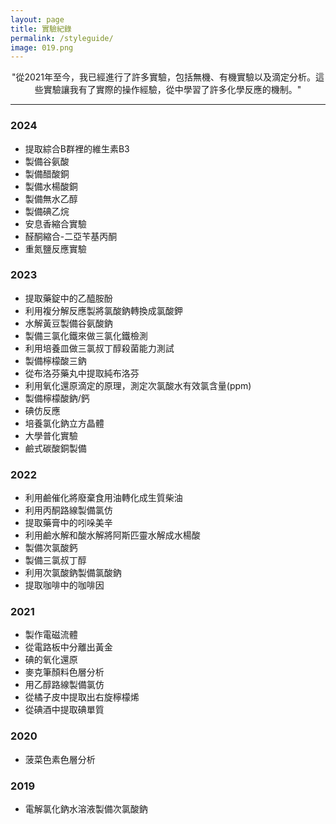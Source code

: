 ```yaml
---
layout: page
title: 實驗紀錄
permalink: /styleguide/
image: 019.png
---
```


<center>"從2021年至今，我已經進行了許多實驗，包括無機、有機實驗以及滴定分析。這些實驗讓我有了實際的操作經驗，從中學習了許多化學反應的機制。"</center>

***

### 2024
- 提取綜合B群裡的維生素B3
- 製備谷氨酸
- 製備醋酸銅
- 製備水楊酸銅
- 製備無水乙醇
- 製備碘乙烷
- 安息香縮合實驗
- 醛酮縮合-二亞苄基丙酮
- 重氮鹽反應實驗

### 2023
- 提取藥錠中的乙醯胺酚
- 利用複分解反應製將氯酸鈉轉換成氯酸鉀
- 水解黃豆製備谷氨酸鈉
- 製備三氯化鐵來做三氯化鐵檢測
- 利用培養皿做三氯叔丁醇殺菌能力測試
- 製備檸檬酸三鈉
- 從布洛芬藥丸中提取純布洛芬
- 利用氧化還原滴定的原理，測定次氯酸水有效氯含量(ppm)
- 製備檸檬酸鈉/鈣
- 碘仿反應
- 培養氯化鈉立方晶體
- 大學普化實驗
- 鹼式碳酸銅製備

### 2022
- 利用鹼催化將廢棄食用油轉化成生質柴油
- 利用丙酮路線製備氯仿
- 提取藥膏中的吲哚美辛
- 利用鹼水解和酸水解將阿斯匹靈水解成水楊酸
- 製備次氯酸鈣
- 製備三氯叔丁醇
- 利用次氯酸鈉製備氯酸鈉
- 提取咖啡中的咖啡因

### 2021
- 製作電磁流體
- 從電路板中分離出黃金
- 碘的氧化還原
- 麥克筆顏料色層分析
- 用乙醇路線製備氯仿
- 從橘子皮中提取出右旋檸檬烯
- 從碘酒中提取碘單質

### 2020
- 菠菜色素色層分析

### 2019
- 電解氯化鈉水溶液製備次氯酸鈉
